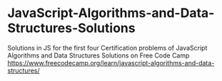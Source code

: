 # JavaScript-Algorithms-and-Data-Structures-Solutions
Solutions in JS for the first four Certification problems of JavaScript Algorithms and Data Structures Solutions on Free Code Camp
https://www.freecodecamp.org/learn/javascript-algorithms-and-data-structures/
